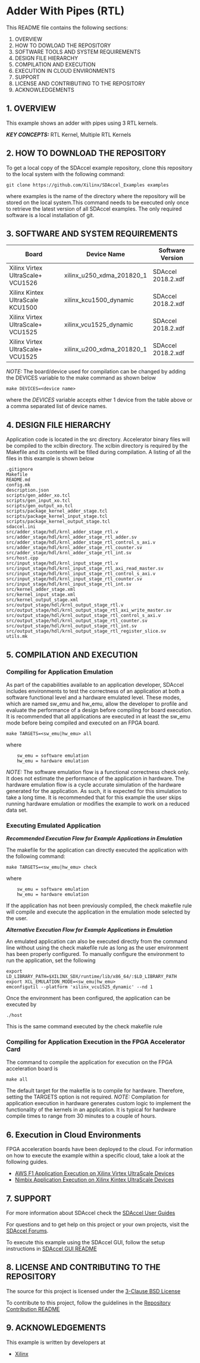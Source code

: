 Adder With Pipes (RTL)
======================

This README file contains the following sections:

1. OVERVIEW
2. HOW TO DOWLOAD THE REPOSITORY
3. SOFTWARE TOOLS AND SYSTEM REQUIREMENTS
4. DESIGN FILE HIERARCHY
5. COMPILATION AND EXECUTION
6. EXECUTION IN CLOUD ENVIRONMENTS
7. SUPPORT
8. LICENSE AND CONTRIBUTING TO THE REPOSITORY
9. ACKNOWLEDGEMENTS


## 1. OVERVIEW
This example shows an adder with pipes using 3 RTL kernels.

***KEY CONCEPTS:*** RTL Kernel, Multiple RTL Kernels

## 2. HOW TO DOWNLOAD THE REPOSITORY
To get a local copy of the SDAccel example repository, clone this repository to the local system with the following command:
```
git clone https://github.com/Xilinx/SDAccel_Examples examples
```
where examples is the name of the directory where the repository will be stored on the local system.This command needs to be executed only once to retrieve the latest version of all SDAccel examples. The only required software is a local installation of git.

## 3. SOFTWARE AND SYSTEM REQUIREMENTS
Board | Device Name | Software Version
------|-------------|-----------------
Xilinx Virtex UltraScale+ VCU1526|xilinx_u250_xdma_201820_1|SDAccel 2018.2.xdf
Xilinx Kintex UltraScale KCU1500|xilinx_kcu1500_dynamic|SDAccel 2018.2.xdf
Xilinx Virtex UltraScale+ VCU1525|xilinx_vcu1525_dynamic|SDAccel 2018.2.xdf
Xilinx Virtex UltraScale+ VCU1525|xilinx_u200_xdma_201820_1|SDAccel 2018.2.xdf


*NOTE:* The board/device used for compilation can be changed by adding the DEVICES variable to the make command as shown below
```
make DEVICES=<device name>
```
where the *DEVICES* variable accepts either 1 device from the table above or a comma separated list of device names.

## 4. DESIGN FILE HIERARCHY
Application code is located in the src directory. Accelerator binary files will be compiled to the xclbin directory. The xclbin directory is required by the Makefile and its contents will be filled during compilation. A listing of all the files in this example is shown below

```
.gitignore
Makefile
README.md
config.mk
description.json
scripts/gen_adder_xo.tcl
scripts/gen_input_xo.tcl
scripts/gen_output_xo.tcl
scripts/package_kernel_adder_stage.tcl
scripts/package_kernel_input_stage.tcl
scripts/package_kernel_output_stage.tcl
sdaccel.ini
src/adder_stage/hdl/krnl_adder_stage_rtl.v
src/adder_stage/hdl/krnl_adder_stage_rtl_adder.sv
src/adder_stage/hdl/krnl_adder_stage_rtl_control_s_axi.v
src/adder_stage/hdl/krnl_adder_stage_rtl_counter.sv
src/adder_stage/hdl/krnl_adder_stage_rtl_int.sv
src/host.cpp
src/input_stage/hdl/krnl_input_stage_rtl.v
src/input_stage/hdl/krnl_input_stage_rtl_axi_read_master.sv
src/input_stage/hdl/krnl_input_stage_rtl_control_s_axi.v
src/input_stage/hdl/krnl_input_stage_rtl_counter.sv
src/input_stage/hdl/krnl_input_stage_rtl_int.sv
src/kernel_adder_stage.xml
src/kernel_input_stage.xml
src/kernel_output_stage.xml
src/output_stage/hdl/krnl_output_stage_rtl.v
src/output_stage/hdl/krnl_output_stage_rtl_axi_write_master.sv
src/output_stage/hdl/krnl_output_stage_rtl_control_s_axi.v
src/output_stage/hdl/krnl_output_stage_rtl_counter.sv
src/output_stage/hdl/krnl_output_stage_rtl_int.sv
src/output_stage/hdl/krnl_output_stage_rtl_register_slice.sv
utils.mk
```

## 5. COMPILATION AND EXECUTION
### Compiling for Application Emulation
As part of the capabilities available to an application developer, SDAccel includes environments to test the correctness of an application at both a software functional level and a hardware emulated level.
These modes, which are named sw_emu and hw_emu, allow the developer to profile and evaluate the performance of a design before compiling for board execution.
It is recommended that all applications are executed in at least the sw_emu mode before being compiled and executed on an FPGA board.
```
make TARGETS=<sw_emu|hw_emu> all
```
where
```
	sw_emu = software emulation
	hw_emu = hardware emulation
```
*NOTE:* The software emulation flow is a functional correctness check only. It does not estimate the performance of the application in hardware.
The hardware emulation flow is a cycle accurate simulation of the hardware generated for the application. As such, it is expected for this simulation to take a long time.
It is recommended that for this example the user skips running hardware emulation or modifies the example to work on a reduced data set.
### Executing Emulated Application 
***Recommended Execution Flow for Example Applications in Emulation*** 

The makefile for the application can directly executed the application with the following command:
```
make TARGETS=<sw_emu|hw_emu> check

```
where
```
	sw_emu = software emulation
	hw_emu = hardware emulation
```
If the application has not been previously compiled, the check makefile rule will compile and execute the application in the emulation mode selected by the user.

***Alternative Execution Flow for Example Applications in Emulation*** 

An emulated application can also be executed directly from the command line without using the check makefile rule as long as the user environment has been properly configured.
To manually configure the environment to run the application, set the following
```
export LD_LIBRARY_PATH=$XILINX_SDX/runtime/lib/x86_64/:$LD_LIBRARY_PATH
export XCL_EMULATION_MODE=<sw_emu|hw_emu>
emconfigutil --platform 'xilinx_vcu1525_dynamic' --nd 1
```
Once the environment has been configured, the application can be executed by
```
./host
```
This is the same command executed by the check makefile rule
### Compiling for Application Execution in the FPGA Accelerator Card
The command to compile the application for execution on the FPGA acceleration board is
```
make all
```
The default target for the makefile is to compile for hardware. Therefore, setting the TARGETS option is not required.
*NOTE:* Compilation for application execution in hardware generates custom logic to implement the functionality of the kernels in an application.
It is typical for hardware compile times to range from 30 minutes to a couple of hours.

## 6. Execution in Cloud Environments
FPGA acceleration boards have been deployed to the cloud. For information on how to execute the example within a specific cloud, take a look at the following guides.
* [AWS F1 Application Execution on Xilinx Virtex UltraScale Devices]
* [Nimbix Application Execution on Xilinx Kintex UltraScale Devices]


## 7. SUPPORT
For more information about SDAccel check the [SDAccel User Guides][]

For questions and to get help on this project or your own projects, visit the [SDAccel Forums][].

To execute this example using the SDAccel GUI, follow the setup instructions in [SDAccel GUI README][]


## 8. LICENSE AND CONTRIBUTING TO THE REPOSITORY
The source for this project is licensed under the [3-Clause BSD License][]

To contribute to this project, follow the guidelines in the [Repository Contribution README][]

## 9. ACKNOWLEDGEMENTS
This example is written by developers at
- [Xilinx](http://www.xilinx.com)

[3-Clause BSD License]: ../../../LICENSE.txt
[SDAccel Forums]: https://forums.xilinx.com/t5/SDAccel/bd-p/SDx
[SDAccel User Guides]: http://www.xilinx.com/support/documentation-navigation/development-tools/software-development/sdaccel.html?resultsTablePreSelect=documenttype:SeeAll#documentation
[Nimbix Getting Started Guide]: http://www.xilinx.com/support/documentation/sw_manuals/xilinx2016_2/ug1240-sdaccel-nimbix-getting-started.pdf
[Walkthrough Video]: http://bcove.me/6pp0o482
[Nimbix Application Submission README]: ../../../utility/nimbix/README.md
[Repository Contribution README]: ../../../CONTRIBUTING.md
[SDaccel GUI README]: ../../../GUIREADME.md
[AWS F1 Application Execution on Xilinx Virtex UltraScale Devices]: https://github.com/aws/aws-fpga/blob/master/SDAccel/README.md
[Nimbix Application Execution on Xilinx Kintex UltraScale Devices]: ../../../utility/nimbix/README.md
